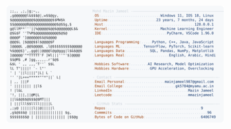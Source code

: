 <picture>
  <source srcset="https://raw.githubusercontent.com/mmazinjameel/mmazinjameel/main/dark_mode.svg?v=1751234987" media="(prefers-color-scheme: dark)">
  <img src="https://raw.githubusercontent.com/mmazinjameel/mmazinjameel/main/light_mode.svg?v=1751234987">
</picture>
